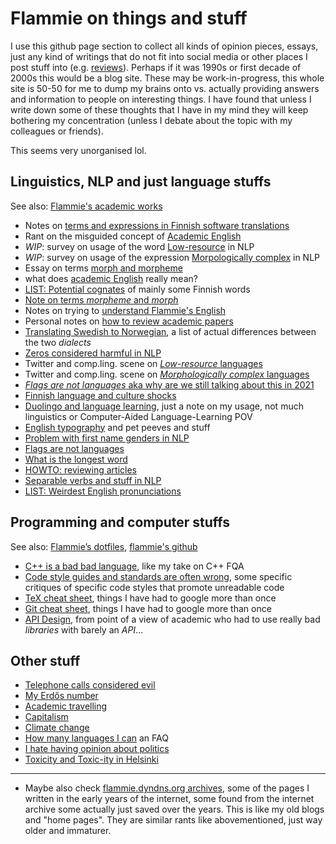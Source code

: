 # Flammie on things and stuff

I use this github page section to collect all kinds of opinion pieces, essays,
just any kind of writings that do not fit into social media or other places I
post stuff into (e.g. [reviews](/reviews-everything/)). Perhaps if it was 1990s
or first decade of 2000s this would be a blog site. These may be
work-in-progress, this whole site is 50-50 for me to dump my brains onto vs.
actually providing answers and information to people on interesting things. I
have found that unless I write down some of these thoughts that I have in my
mind they will keep bothering my concentration (unless I debate about the topic
with my colleagues or friends).

This seems very unorganised lol.

## Linguistics, NLP and just language stuffs

See also: [Flammie's academic works](/purplemonkeydishwasher/)

* Notes on [terms and expressions in Finnish software
  translations](finnish-translator-notes.html)
* Rant on the misguided concept of [Academic English](academic-english.html)
* *WIP*: survey on usage of the word
  [Low-resource](what-is-low-resource-language.html) in NLP
* *WIP*: survey on usage of the expression
  [Morpologically complex](what-is-morphologically-complex-language.html)
  in NLP
* Essay on terms [morph and morpheme](morph-or-morpheme.html)
* what does [academic English](academic-english.html) really mean?
* [LIST: Potential cognates](cognate-collection.html) of mainly some Finnish words
* [Note on terms *morpheme* and *morph*](morph-or-morpheme.html)
* Notes on trying to [understand Flammie's English](my-english.html)
* Personal notes on [how to review academic papers](reviewing-guidelines.html)
* [Translating Swedish to Norwegian](swedish-to-norwegian.html), a list of
  actual differences between the two *dialects*
* [Zeros considered harmful in NLP](zerostuff-in-nlp.html)
* Twitter and comp.ling. scene on [*Low-resource*
  languages](what-is-low-resource-language.html)
* Twitter and comp.ling. scene on [*Morphologically complex*
  languages](what-is-morphologically-complex-language.html)
* [*Flags are not languages* aka why are we still talking about this in
  2021](flags-are-not-languages.html)
* [Finnish language and culture shocks](finnish-culture.html)
* [Duolingo and language learning](duolingo.markdown), just a note on my usage,
  not much linguistics or Computer-Aided Language-Learning POV
* [English typography](english-typography-and-stuff.html) and pet peeves and
  stuff
* [Problem with first name genders in NLP](first-name-genders.html)
* [Flags are not languages](flags-are-not-languages.html)
* [What is the longest word](longest-word.html)
* [HOWTO: reviewing articles](reviewing-guidelines.html)
* [Separable verbs and stuff in NLP](separable-verbs.html)
* [LIST: Weirdest English pronunciations](weirdest-english.markdown)

## Programming and computer stuffs

See also: [Flammie’s dotfiles](/dotfiles/), [flammie's
github](https://github.com/flammie/)

* [C++ is a bad bad language](cpp-fails.html), like my take on C++ FQA
* [Code style guides and standards are often wrong](code-style-fails.markdown),
  some specific critiques of specific code styles that promote unreadable code
* [TeX cheat sheet](tex-cheat-sheet.html), things I have had to google more
  than once
* [Git cheat sheet](git-cheat-sheet.html), things I have had to google more
  than once
* [API Design](api-design.html), from point of a view of academic who had to use
  really bad *libraries* with barely an *API*...

## Other stuff

* [Telephone calls considered evil](telephones.html)
* [My Erdős number](erdos-number.html)
* [Academic travelling](academic-travelling.html)
* [Capitalism](capitalism-fails.html)
* [Climate change](climate-change.html)
* [How many languages I can](how-many-languages-you-can.html) an FAQ
* [I hate having opinion about politics](politics.html)
* [Toxicity and Toxic-ity in Helsinki](toxicity.html)

-----

* Maybe also check [flammie.dyndns.org archives](archive/index.html),
  some of the pages I written in the early years of the internet,
  some found from the internet archive some actually just saved over the years.
  This is like my old blogs and "home pages". They are similar rants
  like abovementioned, just way older and immaturer.

